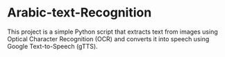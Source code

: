 # Arabic-text-Recognition

This project is a simple Python script that extracts text from images using Optical Character Recognition (OCR) and converts it into speech using Google Text-to-Speech (gTTS).
